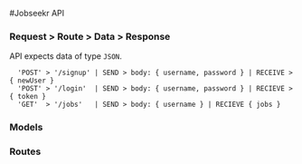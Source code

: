 #Jobseekr API

### Request > Route > Data > Response

API expects data of type `JSON`.

```
  'POST' > '/signup' | SEND > body: { username, password } | RECEIVE > { newUser }
  'POST' > '/login'  | SEND > body: { username, password } | RECIEVE > { token }
  'GET'  > '/jobs'   | SEND > body: { username } | RECIEVE { jobs }
```

### Models

### Routes
